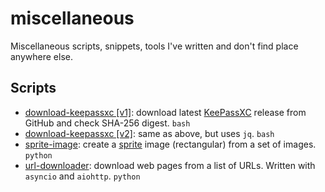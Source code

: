 # miscellaneous

Miscellaneous scripts, snippets, tools I've written and don't find place anywhere else.

## Scripts

- [download-keepassxc [v1]](./download-keepassxc-v1.sh): download latest [KeePassXC](https://keepassxc.org/) release from GitHub and check SHA-256 digest.  `bash`
- [download-keepassxc [v2]](./download-keepassxc-v2.sh): same as above, but uses `jq`.   `bash`
- [sprite-image](./sprite_image.py): create a [sprite](https://developer.mozilla.org/en-US/docs/Web/CSS/CSS_Images/Implementing_image_sprites_in_CSS)
    image (rectangular) from a set of images. `python`  
- [url-downloader](./url_downloader.py): download web pages from a list of URLs.
    Written with `asyncio` and `aiohttp`. `python`
